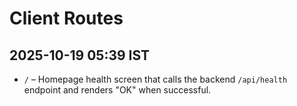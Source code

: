 # Client Routes

## 2025-10-19 05:39 IST
- `/` – Homepage health screen that calls the backend `/api/health` endpoint and renders "OK" when successful.
